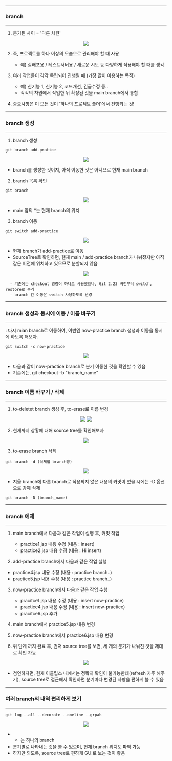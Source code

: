 -----
### branch
-----
1. 분기된 차이 = '다른 차원'
<div align = "center">
<img src="https://github.com/sooyounghan/Web/assets/34672301/9277c3fa-f793-4c91-876f-322afa727f93">
</div>

2. 즉, 프로젝트를 하나 이상의 모습으로 관리해야 할 때 사용
   - 예) 실배포용 / 테스트서버용 / 새로운 시도 등 다양하게 적용해야 할 때를 생각
     
3. 여러 작업들이 각각 독립되어 진행될 때 (가장 많이 이용하는 목적)
   - 예) 신기능 1, 신기능 2, 코드개선, 긴급수정 등..
   - 각각의 차원에서 작업한 뒤 확정된 것을 main branch에서 통합
  
4. 중요사항은 이 모든 것이 '하나의 프로젝트 폴더'에서 진행되는 것!

-----
### branch 생성
-----
1. branch 생성
```
git branch add-pratice
```
<div align="center">
<img src="https://github.com/sooyounghan/Web/assets/34672301/5ba9a79b-f3ef-48e9-96a0-47120b99b26e">
</div>

  - branch를 생성한 것이지, 아직 이동한 것은 아니므로 현재 main branch

2. branch 목록 확인
```
git branch
```
<div align="center">
<img src="https://github.com/sooyounghan/Web/assets/34672301/ab4d2f12-423f-4cca-ac37-d298337725b0">
</div>

  - main 앞의 *는 현재 branch의 위치
    
3. branch 이동
```
git switch add-practice
```
<div align="center">
<img src="https://github.com/sooyounghan/Web/assets/34672301/02c1e8e9-9ce8-4101-9e37-36f88fc0619c">
</div>

  - 현재 branch가 add-practice로 이동
  - SourceTree로 확인하면, 현재 main / add-practice branch가 나눠졌지만 아직 같은 버전에 위치하고 있으므로 분할되지 않음 
<div align="center">
<img src="https://github.com/sooyounghan/Web/assets/34672301/5d8b848e-bcfb-4d67-8ed0-620e5c822d20">
</div>

      - 기존에는 checkout 명령어 하나로 사용했으나, Git 2.23 버전부터 switch, restore로 분리
      - branch 간 이동은 switch 사용하도록 변경

-----
### branch 생성과 동시에 이동 / 이름 바꾸기
-----
: 다시 mian branch로 이동하여, 이번엔 now-practice branch 생성과 이동을 동시에 하도록 해보자.
```
git switch -c now-practice
```
<div align="center">
<img src="https://github.com/sooyounghan/Web/assets/34672301/406fd2f9-7321-412f-8373-81bbb5e35702">
</div>

  - 다음과 같이 now-practice branch로 분기 이동한 것을 확인할 수 있음
  - 기존에는, git checkout -b "branch_name"

-----
### branch 이름 바꾸기 / 삭제
-----
1. to-deletet branch 생성 후, to-erase로 이름 변경
<div align="center">
<img src="https://github.com/sooyounghan/Web/assets/34672301/2df65e07-236c-494f-99c6-1e8143c9ad4b">
<img src="https://github.com/sooyounghan/Web/assets/34672301/850e2236-cd85-41f2-b60c-c96766c3f86e">
</div>

2. 현재까지 상황에 대해 source tree를 확인해보자
<div align="center">
<img  src="https://github.com/sooyounghan/Web/assets/34672301/61ca3a89-0cef-41ee-8c21-d402b7e7032d">
</div>

3. to-erase branch 삭제
```
git branch -d (삭제할 branch명)
```
<div align="center">
<img src="https://github.com/sooyounghan/Web/assets/34672301/e61e7662-4af6-4b25-947e-9f79ecfc8b74">
</div>

  - 지울 branch에 다른 branch로 적용되지 않은 내용의 커밋이 있을 시에는 -D 옵션으로 강제 삭제
```
git branch -D (branch_name)
```

-----
### branch 예제
-----
1. main branch에서 다음과 같은 작업이 실행 후, 커밋 작업
   - practice1.jsp 내용 수정 (내용 : insert)
   - practice2.jsp 내용 수정 (내용 : Hi insert)
    
2. add-practice branch에서 다음과 같은 작업 실행
  - practice4.jsp 내용 수정 (내용 : practice branch..)
  - practice5.jsp 내용 수정 (내용 : practice branch..)

3. now-practice branch에서 다음과 같은 작업 수행
   - pracitce1.jsp 내용 수정 (내용 : insert now-practice)
   - practice4.jsp 내용 수정 (내용 : insert now-practice)
   - pracitce6.jsp 추가

4. main branch에서 practice5.jsp 내용 변경

5. now-practice branch에서 practice6.jsp 내용 변경
   
6. 위 단계 까지 완료 후, 먼저 source tree를 보면, 세 개의 분기가 나눠진 것을 제대로 확인 가능
<div align="center">
<img src="https://github.com/sooyounghan/Web/assets/34672301/d9cee673-9bf7-4f6d-a0f4-a999927fd03e">
</div>

  - 첨언하자면, 현재 이클립스 내에서는 정확히 확인이 불가능한데(refresh 자주 해주기), source tree로 접근해서 확인하면 분기마다 변경된 사항을 편하게 볼 수 있음

-----
### 여러 branch의 내역 편리하게 보기 
-----
```
git log --all --decorate --oneline --grpah
```
<div align="center">
<img src="https://github.com/sooyounghan/Web/assets/34672301/20a39ab8-679f-4938-bd0a-52b9c971126c">
</div>

  - * 는 하나의 branch
  - 분기별로 나타내는 것을 볼 수 있으며, 현재 branch 위치도 파악 가능
  - 하지만 되도록, source tree로 편하게 GUI로 보는 것이 좋음

